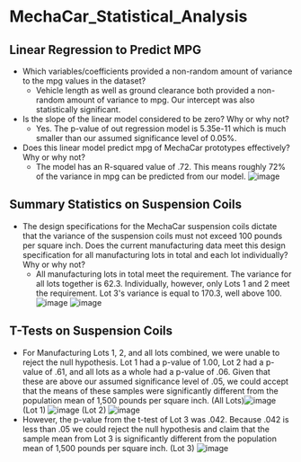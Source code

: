 # MechaCar_Statistical_Analysis

## Linear Regression to Predict MPG
- Which variables/coefficients provided a non-random amount of variance to the mpg values in the dataset?
  - Vehicle length as well as ground clearance both provided a non-random amount of variance to mpg.  Our intercept was also statistically significant.
- Is the slope of the linear model considered to be zero? Why or why not?
  - Yes.  The p-value of out regression model is 5.35e-11 which is much smaller than our assumed significance level of 0.05%.
- Does this linear model predict mpg of MechaCar prototypes effectively? Why or why not?
  - The model has an R-squared value of .72. This means roughly 72% of the variance in mpg can be predicted from our model.
![image](https://user-images.githubusercontent.com/79211628/122586070-d15d8f80-d021-11eb-9b87-da73bcaad9fe.png)


## Summary Statistics on Suspension Coils
- The design specifications for the MechaCar suspension coils dictate that the variance of the suspension coils must not exceed 100 pounds per square inch. Does the current manufacturing data meet this design specification for all manufacturing lots in total and each lot individually? Why or why not?
  - All manufacturing lots in total meet the requirement.  The variance for all lots together is 62.3.  Individually, however, only Lots 1 and 2 meet the requirement. Lot 3's variance is equal to 170.3, well above 100.
![image](https://user-images.githubusercontent.com/79211628/122586137-e3d7c900-d021-11eb-8816-0e2bfa0cb7e4.png)
![image](https://user-images.githubusercontent.com/79211628/122586168-ee925e00-d021-11eb-9a6c-b737e8400aa8.png)


## T-Tests on Suspension Coils
- For Manufacturing Lots 1, 2, and all lots combined, we were unable to reject the null hypothesis.  Lot 1 had a p-value of 1.00, Lot 2 had a p-value of .61, and all lots as a whole had a p-value of .06.  Given that these are above our assumed significance level of .05, we could accept that the means of these samples were significantly different from the population mean of 1,500 pounds per square inch.
(All Lots)![image](https://user-images.githubusercontent.com/79211628/122601750-6454f480-d037-11eb-86cc-611ea367aba4.png)
(Lot 1) ![image](https://user-images.githubusercontent.com/79211628/122601785-733ba700-d037-11eb-99ab-b8e147627eaf.png)
(Lot 2) ![image](https://user-images.githubusercontent.com/79211628/122601822-8189c300-d037-11eb-81f5-317cbef2c6d8.png)
- However, the p-value from the t-test of Lot 3 was .042.  Because .042 is less than .05 we could reject the null hypothesis and claim that the sample mean from Lot 3 is significantly different from the population mean of 1,500 pounds per square inch.
(Lot 3) ![image](https://user-images.githubusercontent.com/79211628/122601868-8fd7df00-d037-11eb-80cc-42dcc608ed6e.png)

